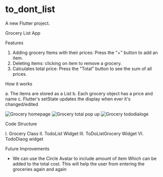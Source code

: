 # to_dont_list

A new Flutter project.

Grocery List App

Features

1. Adding grocery Items with their prices: Press the "+" button to add an item.
2. Deleting items: clicking on item to remove a grocery.
3. Calculates total price: Press the "Total" button to see the sum of all prices.

How it works

a. The items are stored as a List<Grocery> 
b. Each grocery object has a price and name
c. Flutter's setState updates the display when ever it's changed/edited

![Grocery homepage](https://github.com/user-attachments/assets/a809fd03-d1fc-432a-a59c-680bf4d097c5)
![Grocery total pop up](https://github.com/user-attachments/assets/f7d8e73b-d84f-4c65-bc8a-9d711c57dea9)
![Grocery tododialoge](https://github.com/user-attachments/assets/78ae9a52-0063-4da8-a748-951439cb9abb)

Code Structure 

I. Grocery Class
II. TodoList Widget
III. ToDoListGrocery Widget
VI. TodoDiaog widget

Future Improvements
 * We can use the Circle Avatar to include amount of item Which can be added to the total cost. This will help the user from entering the groceries again and again

